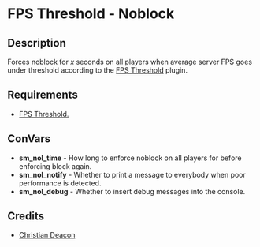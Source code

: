 # FPS Threshold - Noblock
## Description
Forces noblock for *x* seconds on all players when average server FPS goes under threshold according to the [FPS Threshold](https://github.com/gamemann/FPS-Threshold) plugin.

## Requirements
* [FPS Threshold.](https://github.com/gamemann/FPS-Threshold)

## ConVars
* **sm_nol_time** - How long to enforce noblock on all players for before enforcing block again.
* **sm_nol_notify** - Whether to print a message to everybody when poor performance is detected.
* **sm_nol_debug** - Whether to insert debug messages into the console.

## Credits
* [Christian Deacon](https://github.com/gamemann)
